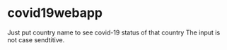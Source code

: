 # covid19webapp
Just put country name to see covid-19 status of that country
The input is not case sendtitive.
